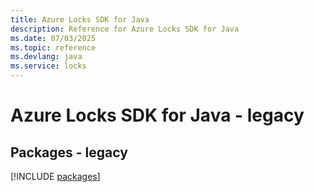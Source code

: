 ```yaml
---
title: Azure Locks SDK for Java
description: Reference for Azure Locks SDK for Java
ms.date: 07/03/2025
ms.topic: reference
ms.devlang: java
ms.service: locks
---
```

# Azure Locks SDK for Java - legacy
## Packages - legacy
[!INCLUDE [packages](locks-index.md)]